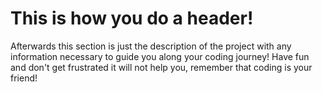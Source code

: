 # This is how you do a header!

Afterwards this section is just the description of the project with any information necessary to guide you along your coding journey!
Have fun and don't get frustrated it will not help you, remember that coding is your friend!
